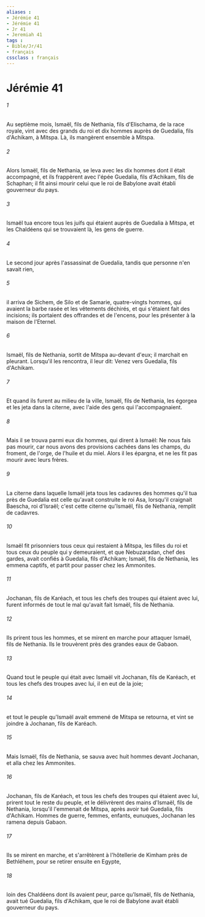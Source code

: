 ```yaml
---
aliases : 
- Jérémie 41
- Jérémie 41
- Jr 41
- Jeremiah 41
tags : 
- Bible/Jr/41
- français
cssclass : français
---
```


# Jérémie 41

###### 1
Au septième mois, Ismaël, fils de Nethania, fils d'Elischama, de la race royale, vint avec des grands du roi et dix hommes auprès de Guedalia, fils d'Achikam, à Mitspa. Là, ils mangèrent ensemble à Mitspa.
###### 2
Alors Ismaël, fils de Nethania, se leva avec les dix hommes dont il était accompagné, et ils frappèrent avec l'épée Guedalia, fils d'Achikam, fils de Schaphan; il fit ainsi mourir celui que le roi de Babylone avait établi gouverneur du pays.
###### 3
Ismaël tua encore tous les juifs qui étaient auprès de Guedalia à Mitspa, et les Chaldéens qui se trouvaient là, les gens de guerre.
###### 4
Le second jour après l'assassinat de Guedalia, tandis que personne n'en savait rien,
###### 5
il arriva de Sichem, de Silo et de Samarie, quatre-vingts hommes, qui avaient la barbe rasée et les vêtements déchirés, et qui s'étaient fait des incisions; ils portaient des offrandes et de l'encens, pour les présenter à la maison de l'Eternel.
###### 6
Ismaël, fils de Nethania, sortit de Mitspa au-devant d'eux; il marchait en pleurant. Lorsqu'il les rencontra, il leur dit: Venez vers Guedalia, fils d'Achikam.
###### 7
Et quand ils furent au milieu de la ville, Ismaël, fils de Nethania, les égorgea et les jeta dans la citerne, avec l'aide des gens qui l'accompagnaient.
###### 8
Mais il se trouva parmi eux dix hommes, qui dirent à Ismaël: Ne nous fais pas mourir, car nous avons des provisions cachées dans les champs, du froment, de l'orge, de l'huile et du miel. Alors il les épargna, et ne les fit pas mourir avec leurs frères.
###### 9
La citerne dans laquelle Ismaël jeta tous les cadavres des hommes qu'il tua près de Guedalia est celle qu'avait construite le roi Asa, lorsqu'il craignait Baescha, roi d'Israël; c'est cette citerne qu'Ismaël, fils de Nethania, remplit de cadavres.
###### 10
Ismaël fit prisonniers tous ceux qui restaient à Mitspa, les filles du roi et tous ceux du peuple qui y demeuraient, et que Nebuzaradan, chef des gardes, avait confiés à Guedalia, fils d'Achikam; Ismaël, fils de Nethania, les emmena captifs, et partit pour passer chez les Ammonites.
###### 11
Jochanan, fils de Karéach, et tous les chefs des troupes qui étaient avec lui, furent informés de tout le mal qu'avait fait Ismaël, fils de Nethania.
###### 12
Ils prirent tous les hommes, et se mirent en marche pour attaquer Ismaël, fils de Nethania. Ils le trouvèrent près des grandes eaux de Gabaon.
###### 13
Quand tout le peuple qui était avec Ismaël vit Jochanan, fils de Karéach, et tous les chefs des troupes avec lui, il en eut de la joie;
###### 14
et tout le peuple qu'Ismaël avait emmené de Mitspa se retourna, et vint se joindre à Jochanan, fils de Karéach.
###### 15
Mais Ismaël, fils de Nethania, se sauva avec huit hommes devant Jochanan, et alla chez les Ammonites.
###### 16
Jochanan, fils de Karéach, et tous les chefs des troupes qui étaient avec lui, prirent tout le reste du peuple, et le délivrèrent des mains d'Ismaël, fils de Nethania, lorsqu'il l'emmenait de Mitspa, après avoir tué Guedalia, fils d'Achikam. Hommes de guerre, femmes, enfants, eunuques, Jochanan les ramena depuis Gabaon.
###### 17
Ils se mirent en marche, et s'arrêtèrent à l'hôtellerie de Kimham près de Bethléhem, pour se retirer ensuite en Egypte,
###### 18
loin des Chaldéens dont ils avaient peur, parce qu'Ismaël, fils de Nethania, avait tué Guedalia, fils d'Achikam, que le roi de Babylone avait établi gouverneur du pays.
